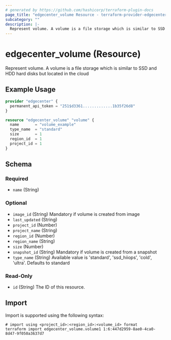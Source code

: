 ```yaml
---
# generated by https://github.com/hashicorp/terraform-plugin-docs
page_title: "edgecenter_volume Resource - terraform-provider-edgecenter"
subcategory: ""
description: |-
  Represent volume. A volume is a file storage which is similar to SSD and HDD hard disks but located in the cloud
---
```


# edgecenter_volume (Resource)

Represent volume. A volume is a file storage which is similar to SSD and HDD hard disks but located in the cloud

## Example Usage

```terraform
provider "edgecenter" {
  permanent_api_token = "251$d3361.............1b35f26d8"
}

resource "edgecenter_volume" "volume" {
  name       = "volume_example"
  type_name  = "standard"
  size       = 1
  region_id  = 1
  project_id = 1
}
```

<!-- schema generated by tfplugindocs -->
## Schema

### Required

- `name` (String)

### Optional

- `image_id` (String) Mandatory if volume is created from image
- `last_updated` (String)
- `project_id` (Number)
- `project_name` (String)
- `region_id` (Number)
- `region_name` (String)
- `size` (Number)
- `snapshot_id` (String) Mandatory if volume is created from a snapshot
- `type_name` (String) Available value is 'standard', 'ssd_hiiops', 'cold', 'ultra'. Defaults to standard

### Read-Only

- `id` (String) The ID of this resource.

## Import

Import is supported using the following syntax:

```shell
# import using <project_id>:<region_id>:<volume_id> format
terraform import edgecenter_volume.volume1 1:6:447d2959-8ae0-4ca0-8d47-9f050a3637d7
```
